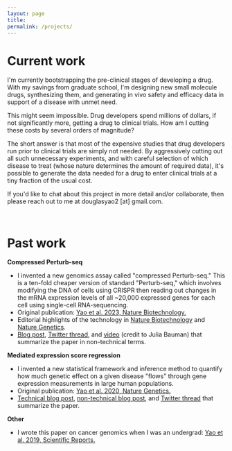 ```yaml
---
layout: page
title:
permalink: /projects/
---
```


# Current work

I'm currently bootstrapping the pre-clinical stages of developing a drug. With my savings from graduate school, I'm designing new small molecule drugs, synthesizing them, and generating in vivo safety and efficacy data in support of a disease with unmet need. 

This might seem impossible. Drug developers spend millions of dollars, if not significantly more, getting a drug to clinical trials. How am I cutting these costs by several orders of magnitude? 

The short answer is that most of the expensive studies that drug developers run prior to clinical trials are simply not needed. By aggressively cutting out all such unnecessary experiments, and with careful selection of which disease to treat (whose nature determines the amount of required data), it's possible to generate the data needed for a drug to enter clinical trials at a tiny fraction of the usual cost. 

If you'd like to chat about this project in more detail and/or collaborate, then please reach out to me at douglasyao2 [at] gmail.com.

<br>

# Past work

**Compressed Perturb-seq**

- I invented a new genomics assay called "compressed Perturb-seq." This is a ten-fold cheaper version of standard "Perturb-seq," which involves modifying the DNA of cells using CRISPR then reading out changes in the mRNA expression levels of all ~20,000 expressed genes for each cell using single-cell RNA-sequencing. 
- Original publication: [Yao et al. 2023, Nature Biotechnology.](https://www.nature.com/articles/s41587-023-01964-9)
- Editorial highlights of the technology in [Nature Biotechnology](https://www.nature.com/articles/s41587-023-02003-3) and [Nature Genetics](https://www.nature.com/articles/s41588-023-01613-6).
- [Blog post](/blogs/2023/10/30/Summary-of-Scalable-genetic-screening-for-regulatory-circuits-using-compressed-Perturb-seq-Yao-et-al-2023-Nature-Biotechnology.html), [Twitter thread](https://x.com/DouglasYaoDY/status/1717578674415800537), and [video](https://x.com/JuliaBauman2/status/1720147225131827526) (credit to Julia Bauman) that summarize the paper in non-technical terms.

**Mediated expression score regression**
- I invented a new statistical framework and inference method to quantify how much genetic effect on a given disease "flows" through gene expression measurements in large human populations. 
- Original publication: [Yao et al. 2020, Nature Genetics.](https://www.ncbi.nlm.nih.gov/pmc/articles/PMC7276299/)
- [Technical blog post](/blogs/2020/09/16/intuition-behind-mediated-expression-score-regression.html), [non-technical blog post](/blogs/2021/03/22/General-overview-of-Yao-et-al-2020.html), and [Twitter thread](https://x.com/DouglasYaoDY/status/1262412785469624327) that summarize the paper.

**Other**
- I wrote this paper on cancer genomics when I was an undergrad: [Yao et al. 2019, Scientific Reports.](https://www.nature.com/articles/s41598-019-48302-1)



